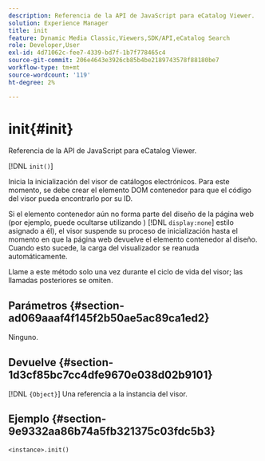 ```yaml
---
description: Referencia de la API de JavaScript para eCatalog Viewer.
solution: Experience Manager
title: init
feature: Dynamic Media Classic,Viewers,SDK/API,eCatalog Search
role: Developer,User
exl-id: 4d71062c-fee7-4339-bd7f-1b7f778465c4
source-git-commit: 206e4643e3926cb85b4be2189743578f88180be7
workflow-type: tm+mt
source-wordcount: '119'
ht-degree: 2%

---
```


# init{#init}

Referencia de la API de JavaScript para eCatalog Viewer.

[!DNL `init()`]

Inicia la inicialización del visor de catálogos electrónicos. Para este momento, se debe crear el elemento DOM contenedor para que el código del visor pueda encontrarlo por su ID.

Si el elemento contenedor aún no forma parte del diseño de la página web (por ejemplo, puede ocultarse utilizando ) [!DNL `display:none`] estilo asignado a él), el visor suspende su proceso de inicialización hasta el momento en que la página web devuelve el elemento contenedor al diseño. Cuando esto sucede, la carga del visualizador se reanuda automáticamente.

Llame a este método solo una vez durante el ciclo de vida del visor; las llamadas posteriores se omiten.

## Parámetros {#section-ad069aaaf4f145f2b50ae5ac89ca1ed2}

Ninguno.

## Devuelve {#section-1d3cf85bc7cc4dfe9670e038d02b9101}

[!DNL `{Object}`] Una referencia a la instancia del visor.

## Ejemplo {#section-9e9332aa86b74a5fb321375c03fdc5b3}

```
<instance>.init()
```
